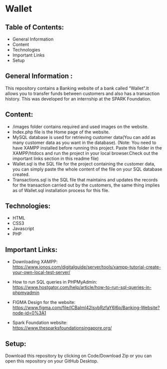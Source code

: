 # Wallet

## Table of Contents:
- General Information
- Content
- Technologies
- Important Links
- Setup

## General Information :
This repository contains a Banking website of a bank called “Wallet”.It allows you to transfer funds between customers and also has a transaction history. This was developed for an internship at the SPARK Foundation.

## Content:
- /images folder contains required and used images on the website.
- Index.php file is the Home page of the website.
- MySQL database is used for retrieving customer data(You can add as many customer data as you want in the database).
(Note: You need to have XAMPP installed before running this project. Paste this folder in the XAMPP/htdocs and run the project in your local browser.Check out the important links section in this readme file) 
- Wallet.sql is the SQL file for the project containing the customer data, you can simply paste the whole content of the file on your SQL database created.
- Transactions.sql is the SQL file that maintains and updates the records for the transaction carried out by the customers, the same thing implies as of Wallet.sql installation process for this file.

## Technologies:
- HTML
- CSS3
- Javascript
- PHP 

## Important Links:
* Downloading XAMPP: https://www.ionos.com/digitalguide/server/tools/xampp-tutorial-create-your-own-local-test-server/

* How to run SQL queries in PHPMyAdmin:
https://www.hostgator.com/help/article/how-to-run-sql-queries-in-phpmyadmin

* FIGMA Design for the website:
https://www.figma.com/file/lCBaIml42IsvbRzfaY6l6p/Banking-Website?node-id=0%3A1

* Spark Foundation website: 
https://www.thesparksfoundationsingapore.org/

## Setup:
Download this repository by clicking on Code/Download Zip or you can open this repository on your GitHub Desktop.




